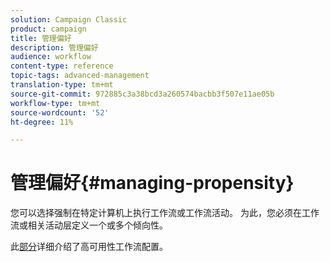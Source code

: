 ```yaml
---
solution: Campaign Classic
product: campaign
title: 管理偏好
description: 管理偏好
audience: workflow
content-type: reference
topic-tags: advanced-management
translation-type: tm+mt
source-git-commit: 972885c3a38bcd3a260574bacbb3f507e11ae05b
workflow-type: tm+mt
source-wordcount: '52'
ht-degree: 11%

---
```



# 管理偏好{#managing-propensity}

您可以选择强制在特定计算机上执行工作流或工作流活动。 为此，您必须在工作流或相关活动层定义一个或多个倾向性。

此[部分](../../installation/using/configuring-campaign-server.md#high-availability-workflows-and-affinities)详细介绍了高可用性工作流配置。
